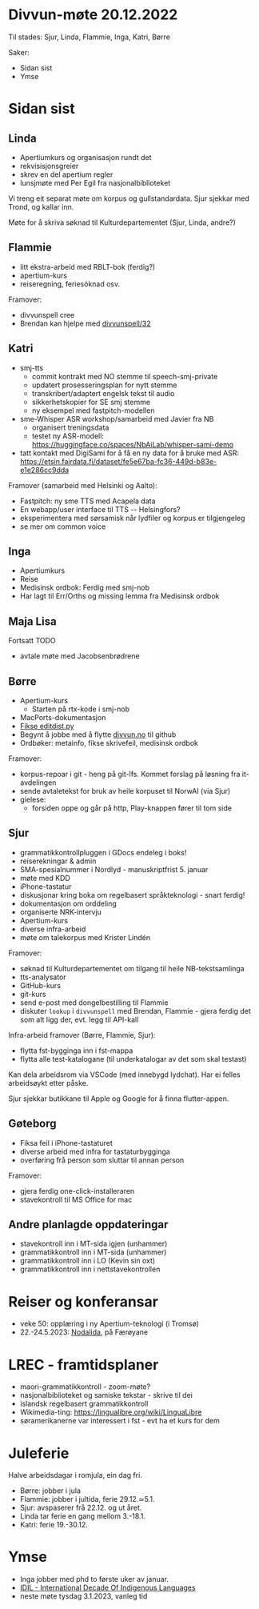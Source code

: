 # Divvun-møte 20.12.2022

Til stades: Sjur, Linda, Flammie, Inga, Katri, Børre

Saker:

* Sidan sist
* Ymse

# Sidan sist

## Linda

* Apertiumkurs og organisasjon rundt det
* rekvisisjonsgreier
* skrev en del apertium regler
* lunsjmøte med Per Egil fra nasjonalbiblioteket

Vi treng eit separat møte om korpus og gullstandardata. Sjur sjekkar med Trond, og kallar inn.

Møte for å skriva søknad til Kulturdepartementet (Sjur, Linda, andre?)

## Flammie

* litt ekstra-arbeid med RBLT-bok (ferdig?)
* apertium-kurs
* reiseregning, feriesöknad osv.

Framover:

* divvunspell cree
* Brendan kan hjelpe med [divvunspell/32](https://github.com/divvun/divvunspell/issues/32)


## Katri

* smj-tts
    * commit kontrakt med NO stemme til speech-smj-private
    * updatert prosesseringsplan for nytt stemme
    * transkribert/adaptert engelsk tekst til audio
    * sikkerhetskopier for SE smj stemme
    * ny eksempel med fastpitch-modellen
* sme-Whisper ASR workshop/samarbeid med Javier fra NB
    * organisert treningsdata
    * testet ny ASR-modell: \
      <https://huggingface.co/spaces/NbAiLab/whisper-sami-demo>
* tatt kontakt med DigiSami for å få en ny data for å bruke med ASR: \
  <https://etsin.fairdata.fi/dataset/fe5e67ba-fc36-449d-b83e-e1e286cc9dda>

Framover (samarbeid med Helsinki og Aalto):
* Fastpitch: ny sme TTS med Acapela data 
* En webapp/user interface til TTS -- Helsingfors?
* eksperimentera med sørsamisk når lydfiler og korpus er tilgjengeleg
* se mer om common voice

## Inga

* Apertiumkurs
* Reise
* Medisinsk ordbok: Ferdig med smj-nob
* Har lagt til Err/Orths og missing lemma fra Medisinsk ordbok


## Maja Lisa

Fortsatt TODO

- avtale møte med Jacobsenbrødrene

## Børre

* Apertium-kurs
    * Starten på rtx-kode i smj-nob
* MacPorts-dokumentasjon
* [Fikse editdist.py](https://github.com/giellalt/giella-core/issues/22)
* Begynt å jobbe med å flytte [divvun.no](https://divvun.no) til github
* Ordbøker: metainfo, fikse skrivefeil, medisinsk ordbok

Framover:

* korpus-repoar i git - heng på git-lfs. Kommet forslag på løsning fra it-avdelingen
* sende avtaletekst for bruk av heile korpuset til NorwAI (via Sjur)
* gielese:
  * forsiden oppe og går på http, Play-knappen fører til tom side

## Sjur

* grammatikkontrollpluggen i GDocs endeleg i boks!
* reiserekningar & admin
* SMA-spesialnummer i Nordlyd - manuskriptfrist 5. januar
* møte med KDD
* iPhone-tastatur
* diskusjonar kring boka om regelbasert språkteknologi - snart ferdig!
* dokumentasjon om orddeling
* organiserte NRK-intervju
* Apertium-kurs
* diverse infra-arbeid
* møte om talekorpus med Krister Lindén

Framover:

* søknad til Kulturdepartementet om tilgang til heile NB-tekstsamlinga
* tts-analysator
* GitHub-kurs
* git-kurs
* send e-post med dongelbestilling til Flammie
* diskuter `lookup` i `divvunspell` med Brendan, Flammie - gjera ferdig det
  som alt ligg der, evt. legg til API-kall

Infra-arbeid framover (Børre, Flammie, Sjur):

* flytta fst-bygginga inn i fst-mappa
* flytta alle test-katalogane (til underkatalogar av det som skal testast)

Kan dela arbeidsrom via VSCode (med innebygd lydchat). Har ei felles arbeidsøykt etter påske.

Sjur sjekkar butikkane til Apple og Google for å finna flutter-appen.

## Gøteborg

* Fiksa feil i iPhone-tastaturet
* diverse arbeid med infra for tastaturbygginga
* overføring frå person som sluttar til annan person

Framover:

* gjera ferdig one-click-installeraren
* stavekontroll til MS Office for mac

## Andre planlagde oppdateringar

* stavekontroll inn i MT-sida igjen (unhammer)
* grammatikkontroll inn i MT-sida (unhammer)
* grammatikkontroll inn i LO (Kevin sin oxt)
* grammatikkontroll inn i nettstavekontrollen

# Reiser og konferansar
* veke 50: opplæring i ny Apertium-teknologi (i Tromsø)
* 22.-24.5.2023: [Nodalida](https://www.nodalida2023.fo/call-for-papers), på Færøyane

# LREC - framtidsplaner

* maori-grammatikkontroll - zoom-møte?
* nasjonalbiblioteket og samiske tekstar - skrive til dei
* islandsk regelbasert grammatikkontroll
* Wikimedia-ting: <https://lingualibre.org/wiki/LinguaLibre>
* søramerikanerne var interessert i fst - evt ha et kurs for dem

# Juleferie

Halve arbeidsdagar i romjula, ein dag fri.

* Børre: jobber i jula
* Flammie: jobber i jultida, ferie 29.12.≃5.1.
* Sjur: avspaserer frå 22.12. og ut året.
* Linda tar ferie en gang mellom 3.-18.1.
* Katri: ferie 19.-30.12.

# Ymse

* Inga jobber med phd to første uker av januar.
* [IDIL - International Decade Of Indigenous Languages](https://fpcc.ca/stories/the-decade-of-indigenous-languages/)
* neste møte tysdag 3.1.2023, vanleg tid

